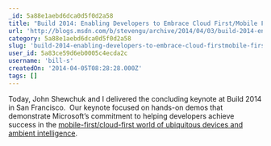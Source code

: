 ```yaml
---
_id: 5a88e1aebd6dca0d5f0d2a58
title: "Build 2014: Enabling Developers to Embrace Cloud First/Mobile First experiences"
url: 'http://blogs.msdn.com/b/stevengu/archive/2014/04/03/build-2014-enabling-developers-to-embrace-cloud-first-mobile-first-experiences.aspx'
category: 5a88e1aebd6dca0d5f0d2a58
slug: 'build-2014-enabling-developers-to-embrace-cloud-firstmobile-first-experiences'
user_id: 5a83ce59d6eb0005c4ecda2c
username: 'bill-s'
createdOn: '2014-04-05T08:28:28.000Z'
tags: []
---
```


Today, John Shewchuk and I delivered the concluding keynote at Build 2014 in San Francisco.  Our keynote focused on hands-on demos that demonstrate Microsoft’s commitment to helping developers achieve success in the <a href="http://blogs.technet.com/b/microsoft_blog/archive/2014/03/27/a-cloud-for-everyone-on-every-device.aspx">mobile-first/cloud-first world of ubiquitous devices and ambient intelligence</a>.
